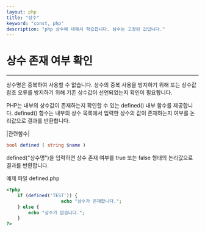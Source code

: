 ```yaml
---
layout: php
title: "상수"
keyword: "const, php"
description: "php 상수에 대해서 학습합니다. 삼수는 고정된 값입니다."
---
```


# 상수 존재 여부 확인
---
상수명은 중복하여 사용할 수 없습니다. 상수의 중복 사용을 방지하기 위해 또는 상수값 참조 오류를 방지하기 위해 기존 상수값이 선언되었는지 확인이 필요합니다.

PHP는 내부의 상수값이 존재하는지 확인할 수 있는 defined() 내부 함수를 제공합니다. defined() 함수는 내부의 상수 목록에서 입력한 상수의 값이 존재하는지 여부를 논리값으로 결과를 반환합니다.

|관련함수|
```php
bool defined ( string $name )
```

defined("상수명")을 입력하면 상수 존재 여부를 true 또는 false 형태의 논리값으로 결과를 반환합니다.

예제 파일 defined.php
```php
<?php
	if (defined('TEST')) {
    	            echo "상수가 존재합니다.";
	} else {
		echo "상수가 없습니다.";
	}
?> 
```